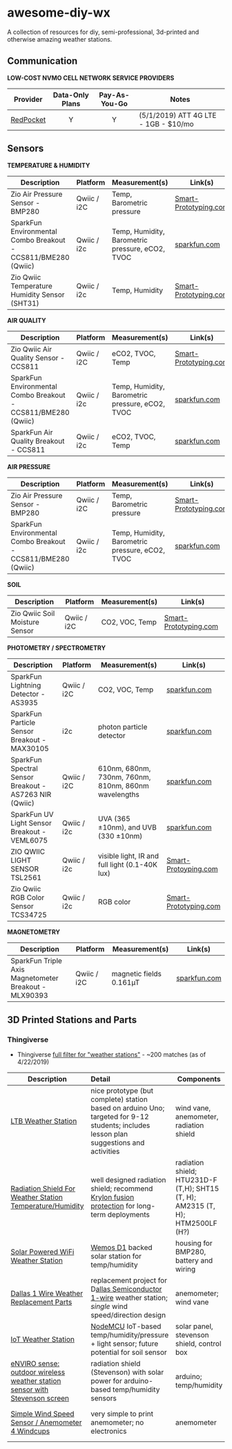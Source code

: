 # awesome-diy-wx
A collection of resources for diy, semi-professional, 3d-printed and otherwise amazing weather stations.

## Communication

**LOW-COST NVMO CELL NETWORK SERVICE PROVIDERS**

| Provider    | Data-Only Plans | Pay-As-You-Go| Notes |
|-------------|:---------------:|:------------:|-------|
| [RedPocket](https://redpocket.com) | Y | Y | (5/1/2019) ATT 4G LTE - 1GB - $10/mo |


## Sensors

**TEMPERATURE & HUMIDITY**

| Description | Platform | Measurement(s)          | Link(s)   |
|-------------|----------|-------------------------|-----------|
| Zio Air Pressure Sensor - BMP280 | Qwiic / i2C | Temp, Barometric pressure | [Smart-Prototyping.com](https://www.smart-prototyping.com/Zio-Qwiic-Air-Pressure-Sensor-BMP280) |
|  SparkFun Environmental Combo Breakout - CCS811/BME280 (Qwiic) | Qwiic / i2c | Temp, Humidity, Barometric pressure, eCO2, TVOC | [sparkfun.com](https://www.sparkfun.com/products/14348) |
 | Zio Qwiic Temperature Humidity Sensor (SHT31) | Qwiic / i2c | Temp, Humidity | [Smart-Prototyping.com](https://www.smart-prototyping.com/Zio-Qwiic-Temperature-Humidity-Sensor-SHT31) |
 
**AIR QUALITY**
 
| Description | Platform | Measurement(s)          | Link(s)   |
|-------------|----------|-------------------------|-----------|
| Zio Qwiic Air Quality Sensor - CCS811 | Qwiic / i2C | eCO2, TVOC, Temp | [Smart-Prototyping.com](https://www.smart-prototyping.com/Zio-Qwiic-Air-Quality-Sensor-CCS811) |
|  SparkFun Environmental Combo Breakout - CCS811/BME280 (Qwiic) | Qwiic / i2c | Temp, Humidity, Barometric pressure, eCO2, TVOC | [sparkfun.com](https://www.sparkfun.com/products/14348) | 
 | SparkFun Air Quality Breakout - CCS811 | Qwiic / i2c | eCO2, TVOC, Temp | [sparkfun.com](https://www.sparkfun.com/products/14193) |
 

 **AIR PRESSURE**

| Description | Platform | Measurement(s)          | Link(s)   |
|-------------|----------|-------------------------|-----------|
| Zio Air Pressure Sensor - BMP280 | Qwiic / i2C | Temp, Barometric pressure | [Smart-Prototyping.com](https://www.smart-prototyping.com/Zio-Qwiic-Air-Pressure-Sensor-BMP280) |
 |  SparkFun Environmental Combo Breakout - CCS811/BME280 (Qwiic) | Qwiic / i2c | Temp, Humidity, Barometric pressure, eCO2, TVOC | [sparkfun.com](https://www.sparkfun.com/products/14348) |
 
**SOIL** 

| Description | Platform | Measurement(s)          | Link(s)   |
|-------------|----------|-------------------------|-----------|
| Zio Qwiic Soil Moisture Sensor | Qwiic / i2C | CO2, VOC, Temp | [Smart-Prototyping.com](https://www.smart-prototyping.com/Zio-Qwiic-Soil-Moisture-Sensor) |


**PHOTOMETRY / SPECTROMETRY**

| Description | Platform | Measurement(s)          | Link(s)   |
|-------------|----------|-------------------------|-----------|
| SparkFun Lightning Detector - AS3935 | Qwiic / i2C | CO2, VOC, Temp | [sparkfun.com](https://www.sparkfun.com/products/15276) |
| SparkFun Particle Sensor Breakout - MAX30105 | i2c | photon particle detector | [sparkfun.com](https://www.sparkfun.com/products/14045) |
| SparkFun Spectral Sensor Breakout - AS7263 NIR (Qwiic) | Qwiic / i2C | 610nm, 680nm, 730nm, 760nm, 810nm, 860nm wavelengths | [sparkfun.com](https://www.sparkfun.com/products/14351) |
| SparkFun UV Light Sensor Breakout - VEML6075 | Qwiic / i2c |  UVA (365 ±10nm), and UVB (330 ±10nm) | [sparkfun.com](https://www.sparkfun.com/products/15089) |
| ZIO QWIIC LIGHT SENSOR TSL2561 | Qwiic / i2c | visible light, IR and full light (0.1-40K lux) | [Smart-Protoyping.com](https://www.smart-prototyping.com/Zio-Qwiic-Light-Sensor-TSL2561) |
| Zio Qwiic RGB Color Sensor TCS34725 | Qwiic / i2c | RGB color | [Smart-Prototyping.com](https://www.smart-prototyping.com/Zio-Qwiic-RGB-Color-Sensor-TCS34725) |

**MAGNETOMETRY**

| Description | Platform | Measurement(s)          | Link(s)   |
|-------------|----------|-------------------------|-----------|
| SparkFun Triple Axis Magnetometer Breakout - MLX90393 | Qwiic / i2C | magnetic fields 0.161µT | [sparkfun.com](https://www.sparkfun.com/products/14571) |


## 3D Printed Stations and Parts

### Thingiverse
* Thingiverse [full filter for "weather stations"](https://www.thingiverse.com/search?q=weather+station&dwh=305cbdf7ab10d30) - ~200 matches (as of 4/22/2019)

| Description | Detail        | Components| Measurements          | Completeness* |
|-------------|:--------------|-----------|-----------------------|-------------  |
| [LTB Weather Station](https://www.thingiverse.com/thing:2849562) | nice prototype (but complete) station based on arduino Uno; targeted for 9-12 students; includes lesson plan suggestions and activities| wind vane, anemometer, radiation shield | T, P, WS, WD, R      | prototype but all STL files appear to be available |
| [Radiation Shield For Weather Station Temperature/Humidity](https://www.thingiverse.com/thing:1067700)| well designed radiation shield; recommend [Krylon fusion protection](https://www.krylon.com/products/fusion-allinone) for long-term deployments | radiation shield; HTU231D-F (T,H); SHT15 (T, H); AM2315 (T, H); HTM2500LF (H?) | T, H | all STL files appear intact |
| [Solar Powered WiFi Weather Station]() | [Wemos D1](https://wiki.wemos.cc/products:d1:d1_mini_pro) backed solar station for temp/humidity | housing for BMP280, battery and wiring | T, H, P | all files available |
| [Dallas 1 Wire Weather Replacement Parts](https://www.thingiverse.com/thing:364660) | replacement project for D[allas Semiconductor 1-wire](https://tapr.org/kits_t238.html) weather station; _single_ wind speed/direction design | anemometer; wind vane | WS, WD | STL files seem complete for project, but do not include the housing |
| [IoT Weather Station](https://www.thingiverse.com/thing:1985125) | [NodeMCU](https://www.nodemcu.com/) IoT-based temp/humidity/pressure + light sensor; future potential for soil sensor | solar panel, stevenson shield, control box | T, H, L | appears complete; shield is SKP file |
|[eNVIRO sense: outdoor wireless weather station sensor with Stevenson screen]() | radiation shield (Stevenson) with solar power for arduino-based temp/humidity sensors | arduino; temp/humidity | T, H | all STL files seem complete |
| [Simple Wind Speed Sensor / Anemometer 4 Windcups](https://www.thingiverse.com/thing:1773881) | very simple to print anemometer; no electronics | anemometer | WS | no electronics are included, concept design only |